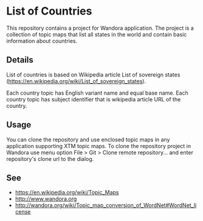 # List of Countries
This repository contains a project for Wandora application. The project is a collection of topic maps that list all states in the world and contain basic information about countries.

## Details

List of countries is based on Wikipedia article List of sovereign states (https://en.wikipedia.org/wiki/List_of_sovereign_states).

Each country topic has English variant name and equal base name. Each country topic has subject identifier that is wikipedia article URL of the country.

## Usage

You can clone the repository and use enclosed topic maps in any application supporting XTM topic maps. To clone the repository project in Wandora use menu option File > Git > Clone remote repository... and enter repository's clone url to the dialog. 

## See
* https://en.wikipedia.org/wiki/Topic_Maps
* http://www.wandora.org
* http://wandora.org/wiki/Topic_map_conversion_of_WordNet#WordNet_license
